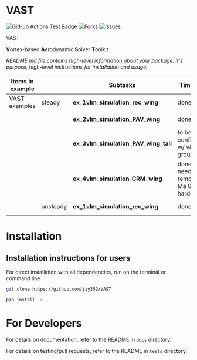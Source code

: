 # VAST

<!---
[![Python](https://img.shields.io/pypi/pyversions/lsdo_project_template)](https://img.shields.io/pypi/pyversions/lsdo_project_template)
[![Pypi](https://img.shields.io/pypi/v/lsdo_project_template)](https://pypi.org/project/lsdo_project_template/)
[![Coveralls Badge][13]][14]
[![PyPI version][10]][11]
[![PyPI Monthly Downloads][12]][11]
-->

[![GitHub Actions Test Badge](https://github.com/LSDOlab/lsdo_project_template/actions/workflows/actions.yml/badge.svg)](https://github.com/jiy352/VAST/actions)
[![Forks](https://img.shields.io/github/forks/LSDOlab/lsdo_project_template.svg)](https://github.com/jiy352/VAST/network)
[![Issues](https://img.shields.io/github/issues/LSDOlab/lsdo_project_template.svg)](https://github.com/jiy352/VAST/issues)

VAST

**V**ortex-based **A**erodynamic **S**olver **T**oolkit

*README.md file contains high-level information about your package: it's purpose, high-level instructions for installation and usage.*



| Items in example |          | Subtasks                             | Timeline                                 | Notes                                    |
|------------------|----------|--------------------------------------|------------------------------------------|------------------------------------------|
| VAST examples    | steady   | **ex_1vlm_simulation_rec_wing**      | done                                     | Rec wing -> OAS                          |
|                  |          | **ex_2vlm_simulation_PAV_wing**      | done                                     | PAV wing -> AVL                          |
|                  |          | **ex_3vlm_simulation_PAV_wing_tail** | to be confirmed w/ v&v group             | PAV wing tail -> AVL                     |
|                  |          | **ex_4vlm_simulation_CRM_wing**      | done but need to remove Ma 0.84 hardcode | CRM PG transform for compressible -> OAS |
|                  | unsteady | **ex_1vlm_simulation_rec_wing**      | done                                     | Rec wing -> OAS                          |



# Installation

## Installation instructions for users
For direct installation with all dependencies, run on the terminal or command line
```sh
git clone https://github.com/jiy352/VAST
```
```sh
pip install -e .
```


# For Developers
For details on documentation, refer to the README in `docs` directory.

For details on testing/pull requests, refer to the README in `tests` directory.


[1]: https://github.com/OpenMDAO/OpenMDAO/actions/workflows/openmdao_test_workflow.yml/badge.svg "Github Actions Badge"
[2]: https://github.com/jiy352/VAST/actions "Github Actions"


[1]: https://img.shields.io/github/issues/LSDOlab/lsdo_project_template.svg
[2]: https://github.com/jiy352/VAST/actions "Github Actions"

